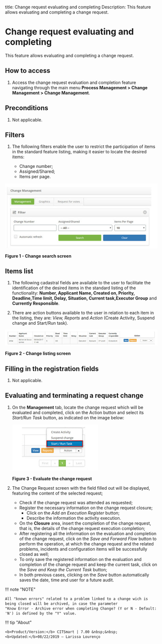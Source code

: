 title: Change request evaluating and completing
Description: This feature allows evaluating and completing a change request.
# Change request evaluating and completing

This feature allows evaluating and completing a change request.

How to access
--------------

1. Access the change request evaluation and completion feature navigating through the main menu 
**Process Management > Change Management > Change Management**.

Preconditions
--------------

1. Not applicable.

Filters
---------

1. The following filters enable the user to restrict the participation of items in the standard feature listing, making it 
easier to locate the desired items:

    - Change number;
    - Assigned/Shared;
    - Items per page.

![Search](images/evaluation.img1.jpg)

**Figure 1 - Change search screen**

Items list
------------------

1. The following cadastral fields are available to the user to facilitate the identification of the desired items in the 
standard listing of the functionality: **Number, Applicant Name, Created on, Priority, Deadline,Time limit, Delay, Situation, 
Current task,Executor Group** and **Currently Responsible**.

2. There are action buttons available to the user in relation to each item in the listing, they are: *View, Reports* and 
*Action* (Create Activity, Suspend change and Start/Run task).

![Listing](images/evaluation.img2.jpg)

**Figure 2 - Change listing screen**

Filling in the registration fields
------------------------------------

1. Not applicable.

Evaluating and terminating a request change
-----------------------------------------------

1. On the **Management** tab, locate the change request which will be evaluated and completed, click on the Action button and 
select its *Start/Run Task* button, as indicated on the image below:

    ![Evaluate](images/evaluation.img3.jpg)

    **Figure 3 - Evaluate the change request**

2. The Change Request screen with the field filled out will be displayed, featuring the content of the selected request;

    - Check if the change request was attended as requested;
    - Register the necessary information on the change request closure;
        - Click on the *Add an Execution Register* button;
        - Describe the information the activity execution.
    - On the **Closure** area, insert the completion of the change request, that is, the details of the change request execution completion;
    -  After registering all the information on the evaluation and completion of the change request, click on the *Save and 
    Forward Flow* button to perform the operation, at which the change request and the related problems, incidents and 
    configuration items will be successfully closed as well;
    - To only save the registered information on the evaluation and completion of the change request and keep the current 
    task, click on the *Save and Keep the Current Task* button;
    - In both previous cases, clicking on the *Save* button automatically saves the date, time and user for a future audit.

!!! note "NOTE"

    All "known errors" related to a problem linked to a change wich is being closed will be archived, in case the parameter 
    "Know Error - Archive error when completing Change? (Y or N - Default: 'N') is defined by the "Y" value.
    
!!! tip "About"

    <b>Product/Version:</b> CITSmart | 7.00 &nbsp;&nbsp;
    <b>Updated:</b>08/22/2019 – Larissa Lourenço
